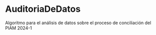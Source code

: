 # AuditoriaDeDatos
Algoritmo para el análisis de datos sobre el proceso de conciliación del PIAM 2024-1
